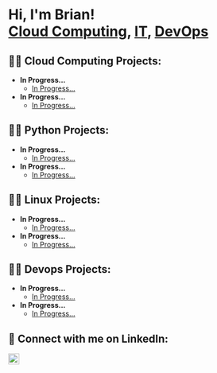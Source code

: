 <h1>Hi, I'm Brian! <br/><a href="">Cloud Computing</a>, <a href="">IT</a>, <a href="https://github.com/brianhernandez04">DevOps</a></h1>

<h2>👨‍💻 Cloud Computing Projects:</h2>

- <b>In Progress...</b>
  - [In Progress...](https://example.com/)
- <b>In Progress...</b>
  - [In Progress...](https://example.com/)

<h2>👨‍💻 Python Projects:</h2>

- <b>In Progress...</b>
  - [In Progress...](https://example.com/)
- <b>In Progress...</b>
  - [In Progress...](https://example.com/)

<h2>👨‍💻 Linux Projects:</h2>

- <b>In Progress...</b>
  - [In Progress...](https://example.com/)
- <b>In Progress...</b>
  - [In Progress...](https://example.com/)

<h2>👨‍💻 Devops Projects:</h2>

- <b>In Progress...</b>
  - [In Progress...](https://example.com/)
- <b>In Progress...</b>
  - [In Progress...](https://example.com/)
  
<h2> 🤳 Connect with me on LinkedIn:</h2>

[<img align="left" alt="JoshMadakor | LinkedIn" width="22px" src="https://cdn.jsdelivr.net/npm/simple-icons@v3/icons/linkedin.svg" />][linkedin]

[linkedin]: www.linkedin.com/in/brian-hernandez-8a1666283
